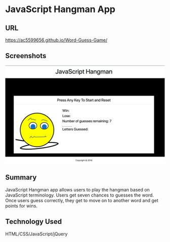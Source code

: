 # JavaScript Hangman App

## URL

https://ac5599656.github.io/Word-Guess-Game/

## Screenshots

![](assets/images/landing_page.png)

## Summary

JavaScript Hangman app allows users to play the hangman based on 
JavaScript terminology. Users get seven chances to guesses the word.
Once users guess correctly, they get to move on to another word and get
points for wins.  

## Technology Used

HTML/CSS/JavaScript/jQuery